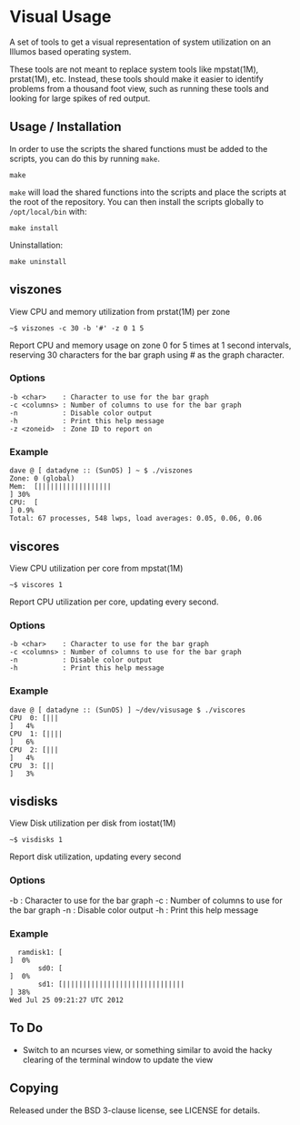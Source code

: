 Visual Usage
============

A set of tools to get a visual representation of system utilization
on an Illumos based operating system.

These tools are not meant to replace system tools like mpstat(1M), prstat(1M),
etc.  Instead, these tools should make it easier to identify problems from a
thousand foot view, such as running these tools and looking for large spikes
of red output.

Usage / Installation
--------------------

In order to use the scripts the shared functions must be added to the scripts,
you can do this by running `make`.

    make

`make` will load the shared functions into the scripts and place the scripts at
the root of the repository.  You can then install the scripts globally to
`/opt/local/bin` with:

    make install

Uninstallation:

    make uninstall


viszones
--------

View CPU and memory utilization from prstat(1M) per zone

    ~$ viszones -c 30 -b '#' -z 0 1 5

Report CPU and memory usage on zone 0 for 5 times at 1 second intervals,
reserving 30 characters for the bar graph using # as the graph character.

### Options

    -b <char>    : Character to use for the bar graph
    -c <columns> : Number of columns to use for the bar graph
    -n           : Disable color output
    -h           : Print this help message
    -z <zoneid>  : Zone ID to report on

### Example

    dave @ [ datadyne :: (SunOS) ] ~ $ ./viszones
    Zone: 0 (global)
    Mem:  [||||||||||||||||||                                               ] 30%
    CPU:  [                                                                 ] 0.9%
    Total: 67 processes, 548 lwps, load averages: 0.05, 0.06, 0.06

viscores
--------

View CPU utilization per core from mpstat(1M)

    ~$ viscores 1

Report CPU utilization per core, updating every second.

### Options

    -b <char>    : Character to use for the bar graph
    -c <columns> : Number of columns to use for the bar graph
    -n           : Disable color output
    -h           : Print this help message

### Example

    dave @ [ datadyne :: (SunOS) ] ~/dev/visusage $ ./viscores
    CPU  0: [|||                                                                             ]   4%
    CPU  1: [||||                                                                            ]   6%
    CPU  2: [|||                                                                             ]   4%
    CPU  3: [||                                                                              ]   3%

visdisks
--------

View Disk utilization per disk from iostat(1M)

    ~$ visdisks 1

Report disk utilization, updating every second

### Options

-b <char>    : Character to use for the bar graph
-c <columns> : Number of columns to use for the bar graph
-n           : Disable color output
-h           : Print this help message

### Example

      ramdisk1: [                                                                                ]  0%
           sd0: [                                                                                ]  0%
           sd1: [||||||||||||||||||||||||||||||                                                  ] 38%
    Wed Jul 25 09:21:27 UTC 2012


To Do
-----

* Switch to an ncurses view, or something similar to avoid the hacky
clearing of the terminal window to update the view

Copying
-------

Released under the BSD 3-clause license, see LICENSE for details.
